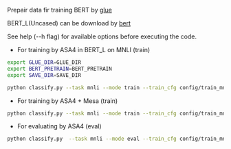 Prepair data fir training BERT by [glue](https://github.com/nyu-mll/GLUE-baselines)

BERT_L(Uncased) can be download by [bert](https://github.com/google-research/bert)

See help (--h flag) for available options before executing the code.

+ For training by ASA4 in BERT_L on MNLI  (train)
```bash
export GLUE_DIR=GLUE_DIR
export BERT_PRETRAIN=BERT_PRETRAIN
export SAVE_DIR=SAVE_DIR

python classify.py --task mnli --mode train --train_cfg config/train_mnli.json --model_cfg config/bert_large.json --data_file $GLUE_DIR/MNLI/train.tsv --pretrain_file $BERT_PRETRAIN/bert_model.ckpt --vocab $BERT_PRETRAIN/vocab.txt --save_dir $SAVE_DIR --max_len 128 --learning_rule asa4
```
+ For training by ASA4 + Mesa  (train)
```bash
python classify.py --task mnli --mode train --train_cfg config/train_mnli.json --model_cfg config/bert_large.json --data_file $GLUE_DIR/MNLI/train.tsv --pretrain_file $BERT_PRETRAIN/bert_model.ckpt --vocab $BERT_PRETRAIN/vocab.txt --save_dir $SAVE_DIR --max_len 128 --learning_rule asa4 --mesa --mesa_policy PATH
```
+ For evaluating by ASA4 (eval)
```bash
python classify.py  --task mnli --mode eval --train_cfg config/train_mnli.json --model_cfg config/bert_large.json --data_file $GLUE_DIR/MNLI/dev_mismatched.tsv --model_file $SAVE_DIR/model_steps_36816.pt --vocab $BERT_PRETRAIN/vocab.txt --max_len 128 --learning_rule asa4
```


